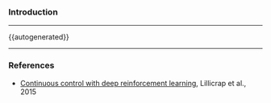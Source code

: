 ### Introduction

---

{{autogenerated}}

---

### References
- [Continuous control with deep reinforcement learning](https://arxiv.org/abs/1509.02971), Lillicrap et al., 2015
